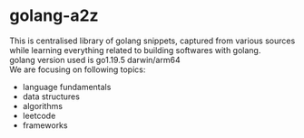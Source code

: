 # golang-a2z

This is centralised library of golang snippets, captured from various sources while learning everything related to building softwares with golang.  
golang version used is go1.19.5 darwin/arm64  
We are focusing on following topics:

- language fundamentals
- data structures
- algorithms
- leetcode
- frameworks
